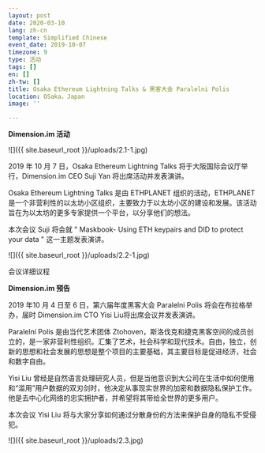 ```yaml
---
layout: post
date: 2020-03-10
lang: zh-cn
template: Simplified Chinese
event_date: 2019-10-07
timezone: 9
type: 活动
tags: []
en: []
zh-tw: []
title: Osaka Ethereum Lightning Talks & 黑客大会 Paralelni Polis
location: OSaka，Japan
image: ''

---
```

**Dimension.im 活动**

![]({{ site.baseurl_root }}/uploads/2.1-1.jpg)

2019 年 10 月 7 日，Osaka Ethereum Lightning Talks 将于大阪国际会议厅举行，Dimension.im CEO Suji Yan 将出席活动并发表演讲。

Osaka Ethereum Lightning Talks 是由 ETHPLANET 组织的活动，ETHPLANET 是一个非营利性的以太坊小区组织，主要致力于以太坊小区的建设和发展。该活动旨在为以太坊的更多专家提供一个平台，以分享他们的想法。

本次会议 Suji 将会就 " Maskbook- Using ETH keypairs and DID to protect your data " 这一主题发表演讲。

![]({{ site.baseurl_root }}/uploads/2.2-1.jpg)

会议详细议程

**Dimension.im 预告**

2019 年10 月 4 日至 6 日，第六届年度黑客大会 Paralelni Polis 将会在布拉格举办，届时 Dimension.im CTO Yisi Liu将出席会议并发表演讲。

Paralelní Polis 是由当代艺术团体 Ztohoven，斯洛伐克和捷克黑客空间的成员创立的，是一家非营利性组织。汇集了艺术，社会科学和现代技术。自由，独立，创新的思想和社会发展的思想是整个项目的主要基础，其主要目标是促进经济，社会和数字自由。

Yisi Liu 曾经是自然语言处理研究人员，但是当他意识到大公司在生活中如何使用和“滥用”用户数据的双刃剑时，他决定从事现实世界的加密和数据隐私保护工作。他是去中心化网络的忠实拥护者，并希望将其带给全世界的更多用户。

本次会议 Yisi Liu 将与大家分享如何通过分散身份的方法来保护自身的隐私不受侵犯。

![]({{ site.baseurl_root }}/uploads/2.3.jpg)